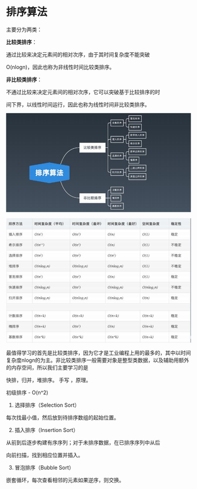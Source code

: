 # 排序算法

主要分为两类：

**比较类排序**：

通过比较来决定元素间的相对次序，由于其时间复杂度不能突破 

O(nlogn)，因此也称为非线性时间比较类排序。 

**非比较类排序**：

不通过比较来决定元素间的相对次序，它可以突破基于比较排序的时

间下界，以线性时间运行，因此也称为线性时间非比较类排序。

![](./images/脑图.jpg) 

![](./images/排序算法时间复杂度.jpg)



最值得学习的首先是比较类排序，因为它才是工业编程上用的最多的，其中以时间复杂度nlogn的为主。非比较类排序一般需要对象是整型类数据，以及辅助用额外的内存空间，所以我们主要学习的是 

快排，归并，堆排序。 手写  ，原理。



初级排序 - O(n^2)

1. 选择排序（Selection Sort） 

每次找最小值，然后放到待排序数组的起始位置。

2. 插入排序（Insertion Sort） 

从前到后逐步构建有序序列；对于未排序数据，在已排序序列中从后

向前扫描，找到相应位置并插入。

3. 冒泡排序（Bubble Sort） 

嵌套循环，每次查看相邻的元素如果逆序，则交换。